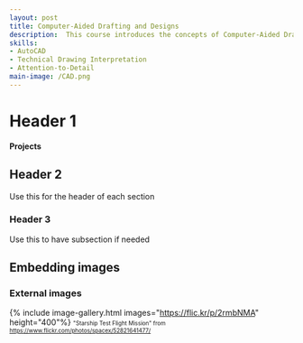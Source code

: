 ```yaml
---
layout: post
title: Computer-Aided Drafting and Designs
description:  This course introduces the concepts of Computer-Aided Drafting (CAD) and describes the capabilities of the AutoCAD software in developing electronic drawings (e-Drawings). It also covers an introduction to the AutoCAD environment, terminologies, and the general operating procedures, and various techniques in entering and executing basic AutoCAD commands. 	
skills: 
- AutoCAD
- Technical Drawing Interpretation
- Attention-to-Detail
main-image: /CAD.png
---
```

# Header 1 
**Projects**
## Header 2  
Use this for the header of each section
### Header 3 
Use this to have subsection if needed


## Embedding images 
### External images
{% include image-gallery.html images="https://flic.kr/p/2rmbNMA" height="400"%}
<span style="font-size: 10px">"Starship Test Flight Mission" from https://www.flickr.com/photos/spacex/52821641477/</span>  



